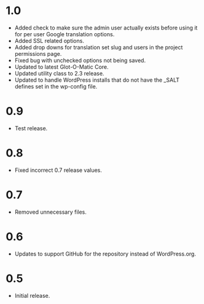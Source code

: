 # 1.0 #
* Added check to make sure the admin user actually exists before using it for per user Google translation options.
* Added SSL related options.
* Added drop downs for translation set slug and users in the project permissions page.
* Fixed bug with unchecked options not being saved.
* Updated to latest Glot-O-Matic Core.
* Updated utility class to 2.3 release.
* Updated to handle WordPress installs that do not have the _SALT defines set in the wp-config file.

# 0.9 #
* Test release.

# 0.8 #
* Fixed incorrect 0.7 release values.

# 0.7 #
* Removed unnecessary files.

# 0.6 #
* Updates to support GitHub for the repository instead of WordPress.org.

# 0.5 #
* Initial release.
